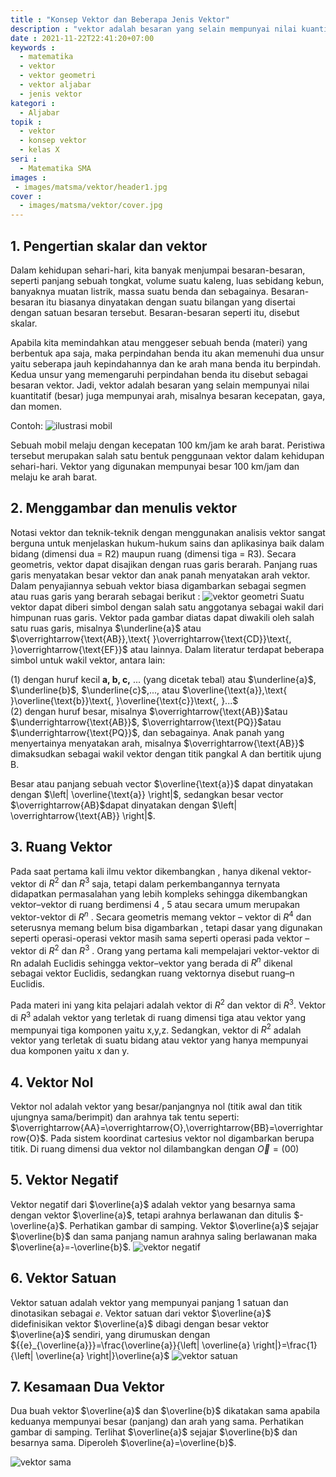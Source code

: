 ```yaml
---
title : "Konsep Vektor dan Beberapa Jenis Vektor"
description : "vektor adalah besaran yang selain mempunyai nilai kuantitatif (besar) juga mempunyai arah, misalnya besaran kecepatan, gaya, dan momen"
date : 2021-11-22T22:41:20+07:00
keywords : 
  - matematika
  - vektor
  - vektor geometri
  - vektor aljabar
  - jenis vektor
kategori : 
  - Aljabar
topik :
  - vektor
  - konsep vektor
  - kelas X
seri : 
  - Matematika SMA
images : 
 - images/matsma/vektor/header1.jpg
cover : 
  - images/matsma/vektor/cover.jpg
---
```

## 1.	Pengertian skalar dan vektor

Dalam kehidupan sehari-hari, kita banyak menjumpai besaran-besaran, seperti panjang sebuah tongkat, volume suatu kaleng, luas sebidang kebun, banyaknya muatan listrik, massa suatu benda dan sebagainya. Besaran-besaran itu biasanya dinyatakan dengan suatu bilangan yang disertai dengan satuan besaran tersebut. Besaran-besaran seperti itu, disebut skalar.

Apabila kita memindahkan atau menggeser sebuah benda (materi) yang berbentuk apa saja, maka perpindahan benda itu akan memenuhi dua unsur yaitu seberapa jauh kepindahannya dan ke arah mana benda itu berpindah. Kedua unsur yang memengaruhi perpindahan benda itu disebut sebagai besaran vektor. Jadi, vektor adalah besaran yang selain mempunyai nilai kuantitatif (besar) juga mempunyai arah, misalnya besaran kecepatan, gaya, dan momen.

Contoh:
 ![ilustrasi mobil](/images/matsma/vektor/m1.1.jpg)

Sebuah mobil melaju dengan kecepatan 100 km/jam ke arah barat. Peristiwa tersebut merupakan salah satu bentuk penggunaan vektor dalam kehidupan sehari-hari. Vektor yang digunakan mempunyai besar 100 km/jam dan melaju ke arah barat.
## 2.	Menggambar dan menulis vektor
Notasi vektor dan teknik-teknik dengan menggunakan analisis vektor sangat berguna untuk menjelaskan hukum-hukum sains dan aplikasinya baik dalam bidang (dimensi dua = R2) maupun ruang (dimensi tiga = R3). Secara geometris, vektor dapat disajikan dengan ruas garis berarah. Panjang ruas garis menyatakan besar vektor dan anak panah menyatakan arah vektor. Dalam penyajiannya sebuah vektor biasa digambarkan sebagai segmen atau ruas garis yang berarah sebagai berikut :
  ![vektor geometri](/images/matsma/vektor/m1.2.jpg)
Suatu vektor dapat diberi simbol dengan salah satu anggotanya sebagai wakil dari himpunan ruas garis. Vektor pada gambar diatas dapat diwakili oleh salah satu ruas garis, misalnya $\underline{a}$ atau $\overrightarrow{\text{AB}},\text{ }\overrightarrow{\text{CD}}\text{, }\overrightarrow{\text{EF}}$ atau lainnya. Dalam literatur terdapat beberapa simbol untuk wakil vektor, antara lain: 

  (1) dengan huruf kecil **a, b, c,** ... (yang dicetak tebal) atau $\underline{a}$, $\underline{b}$, $\underline{c}$,..., atau $\overline{\text{a}},\text{ }\overline{\text{b}}\text{, }\overline{\text{c}}\text{, }...$  
  (2) dengan huruf besar, misalnya $\overrightarrow{\text{AB}}$atau $\underrightarrow{\text{AB}}$, $\overrightarrow{\text{PQ}}$atau $\underrightarrow{\text{PQ}}$, dan sebagainya. Anak panah yang menyertainya menyatakan arah, misalnya $\overrightarrow{\text{AB}}$ dimaksudkan sebagai wakil vektor dengan titik pangkal A dan bertitik ujung B. 

Besar atau panjang sebuah vector $\overline{\text{a}}$ dapat dinyatakan dengan $\left| \overline{\text{a}} \right|$, sedangkan besar vector $\overrightarrow{AB}$dapat dinyatakan dengan $\left| \overrightarrow{\text{AB}} \right|$.

## 3.	Ruang Vektor
Pada saat pertama kali ilmu vektor dikembangkan , hanya dikenal vektor-vektor di ${{R}^{2}}$ dan ${{R}^{3}}$ saja, tetapi dalam perkembangannya ternyata didapatkan permasalahan  yang lebih kompleks  sehingga dikembangkan  vektor–vektor di ruang berdimensi 4 , 5  atau secara umum merupakan vektor-vektor di ${{R}^{n}}$ . Secara  geometris memang vektor – vektor di ${{R}^{4}}$ dan seterusnya memang belum bisa digambarkan , tetapi dasar yang digunakan seperti operasi-operasi vektor masih sama seperti operasi pada vektor – vektor di ${{R}^{2}}$ dan ${{R}^{3}}$ .  Orang yang pertama kali mempelajari vektor-vektor di Rn  adalah Euclidis sehingga vektor–vektor yang berada di ${{R}^{n}}$ dikenal sebagai vektor Euclidis, sedangkan ruang vektornya disebut ruang–n Euclidis. 

Pada materi ini yang kita pelajari adalah vektor di ${{R}^{2}}$ dan vektor di ${{R}^{3}}$. Vektor di ${{R}^{3}}$ adalah vektor yang terletak di ruang dimensi tiga atau vektor yang mempunyai tiga komponen yaitu x,y,z. Sedangkan, vektor di ${{R}^{2}}$ adalah vektor yang terletak di suatu bidang atau vektor yang hanya mempunyai dua komponen yaitu x dan y.

## 4.	Vektor Nol
Vektor nol adalah vektor yang besar/panjangnya nol (titik awal dan titik ujungnya sama/berimpit) dan arahnya tak tentu seperti: $\overrightarrow{AA}=\overrightarrow{O},\overrightarrow{BB}=\overrightarrow{O}$. Pada sistem koordinat cartesius vektor nol digambarkan berupa titik. Di ruang dimensi dua vektor nol dilambangkan dengan $\overrightarrow{O}=\left(  0 0 \right)$

## 5.	Vektor Negatif
Vektor negatif dari $\overline{a}$ adalah vektor yang besarnya sama dengan vektor $\overline{a}$, tetapi arahnya berlawanan dan ditulis $-\overline{a}$. Perhatikan gambar di samping. Vektor $\overline{a}$ sejajar $\overline{b}$ dan sama panjang namun arahnya saling berlawanan maka $\overline{a}=-\overline{b}$.
![vektor negatif](/images/matsma/vektor/m1.3.jpg)


## 6.	Vektor Satuan
Vektor satuan adalah vektor yang mempunyai panjang 1 satuan dan dinotasikan sebagai $e$. Vektor satuan dari vektor $\overline{a}$ didefinisikan vektor $\overline{a}$ dibagi dengan besar vektor $\overline{a}$ sendiri, yang dirumuskan dengan ${{e}_{\overline{a}}}=\frac{\overline{a}}{\left| \overline{a} \right|}=\frac{1}{\left| \overline{a} \right|}\overline{a}$
![vektor satuan](/images/matsma/vektor/m1.4.jpg)

## 7.	Kesamaan Dua Vektor
Dua buah vektor $\overline{a}$ dan $\overline{b}$ dikatakan sama apabila keduanya mempunyai besar (panjang) dan arah yang sama. Perhatikan gambar di samping. Terlihat $\overline{a}$ sejajar $\overline{b}$ dan besarnya sama. Diperoleh $\overline{a}=\overline{b}$.

![vektor sama](/images/matsma/vektor/m1.5.jpg)